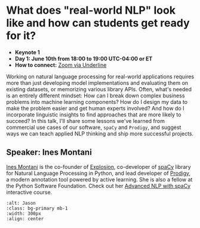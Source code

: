 # What does "real-world NLP" look like and how can students get ready for it?

- **Keynote 1**
- **Day 1: June 10th from 18:00 to 19:00 UTC-04:00 or ET**
- **How to connect:** [Zoom via Underline](https://underline.io/events/122/sessions?eventSessionId=4302)

Working on natural language processing for real-world applications requires more than just developing model implementations and evaluating them on existing datasets, or memorizing various library APIs. Often, what's needed is an entirely different mindset: How can I break down complex business problems into machine learning components? How do I design my data to make the problem easier and get human experts involved? And how do I incorporate linguistic insights to find approaches that are more likely to succeed? In this talk, I'll share some lessons we've learned from commercial use cases of our software, `spaCy` and `Prodigy`, and suggest ways we can teach applied NLP thinking and ship more successful projects.

## Speaker: Ines Montani

[Ines Montani](https://ines.io/) is the co-founder of [Explosion](https://explosion.ai/about), co-developer of [spaCy](https://spacy.io/) library for Natural Language Processing in Python, and lead developer of [Prodigy](https://prodi.gy/), a modern annotation tool powered by active learning. She is also a fellow at the Python Software Foundation. Check out her [Advanced NLP with spaCy](https://course.spacy.io/en/) interactive course. 


```{image} ../img/ines.jpg
:alt: Jason
:class: bg-primary mb-1
:width: 300px
:align: center
```



